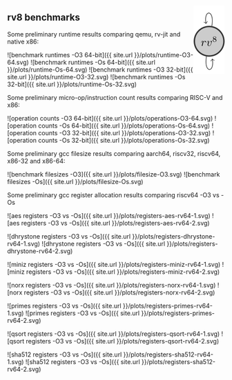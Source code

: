 <a href="https://rv8.io/"><img style="float: right;" src="/images/rv8.svg"></a>

## rv8 benchmarks

Some preliminary runtime results comparing qemu, rv-jit and native x86:

![benchmark runtimes -O3 64-bit]({{ site.url }}/plots/runtime-O3-64.svg)
![benchmark runtimes -Os 64-bit]({{ site.url }}/plots/runtime-Os-64.svg)
![benchmark runtimes -O3 32-bit]({{ site.url }}/plots/runtime-O3-32.svg)
![benchmark runtimes -Os 32-bit]({{ site.url }}/plots/runtime-Os-32.svg)

Some preliminary micro-op/instruction count results comparing RISC-V and x86:

![operation counts -O3 64-bit]({{ site.url }}/plots/operations-O3-64.svg)
![operation counts -Os 64-bit]({{ site.url }}/plots/operations-Os-64.svg)
![operation counts -O3 32-bit]({{ site.url }}/plots/operations-O3-32.svg)
![operation counts -Os 32-bit]({{ site.url }}/plots/operations-Os-32.svg)

Some preliminary gcc filesize results comparing aarch64, riscv32, riscv64, x86-32 and x86-64:

![benchmark filesizes -O3]({{ site.url }}/plots/filesize-O3.svg)
![benchmark filesizes -Os]({{ site.url }}/plots/filesize-Os.svg)

Some preliminary gcc register allocation results comparing riscv64 -O3 vs -Os

![aes registers -O3 vs -Os]({{ site.url }}/plots/registers-aes-rv64-1.svg)
![aes registers -O3 vs -Os]({{ site.url }}/plots/registers-aes-rv64-2.svg)

![dhrystone registers -O3 vs -Os]({{ site.url }}/plots/registers-dhrystone-rv64-1.svg)
![dhrystone registers -O3 vs -Os]({{ site.url }}/plots/registers-dhrystone-rv64-2.svg)

![miniz registers -O3 vs -Os]({{ site.url }}/plots/registers-miniz-rv64-1.svg)
![miniz registers -O3 vs -Os]({{ site.url }}/plots/registers-miniz-rv64-2.svg)

![norx registers -O3 vs -Os]({{ site.url }}/plots/registers-norx-rv64-1.svg)
![norx registers -O3 vs -Os]({{ site.url }}/plots/registers-norx-rv64-2.svg)

![primes registers -O3 vs -Os]({{ site.url }}/plots/registers-primes-rv64-1.svg)
![primes registers -O3 vs -Os]({{ site.url }}/plots/registers-primes-rv64-2.svg)

![qsort registers -O3 vs -Os]({{ site.url }}/plots/registers-qsort-rv64-1.svg)
![qsort registers -O3 vs -Os]({{ site.url }}/plots/registers-qsort-rv64-2.svg)

![sha512 registers -O3 vs -Os]({{ site.url }}/plots/registers-sha512-rv64-1.svg)
![sha512 registers -O3 vs -Os]({{ site.url }}/plots/registers-sha512-rv64-2.svg)
